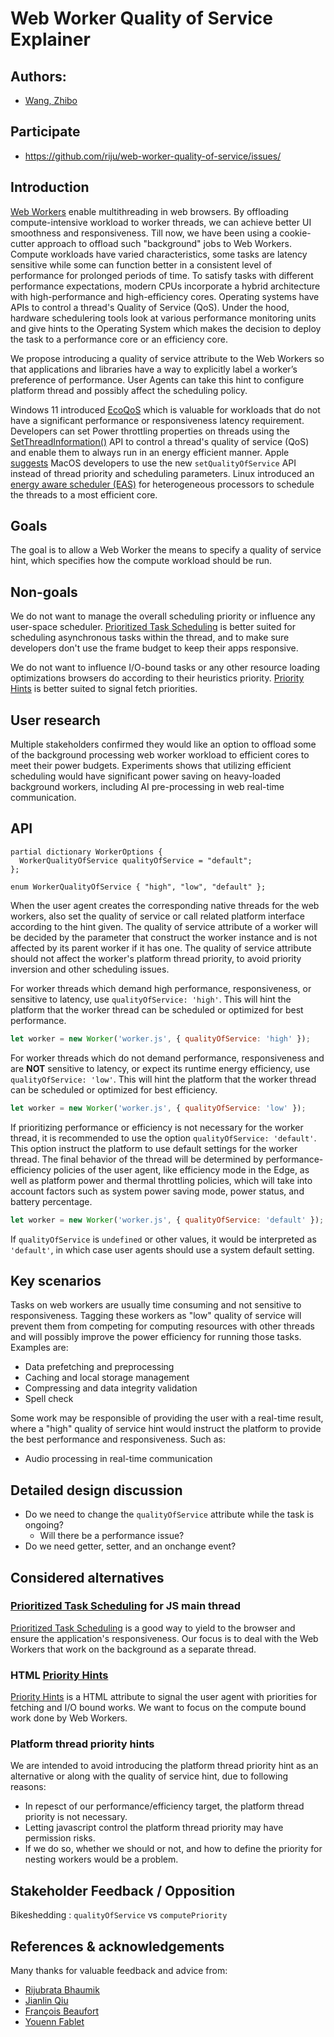 # Web Worker Quality of Service Explainer

## Authors:
- [Wang, Zhibo](https://github.com/zhibo1-wang)


## Participate
- https://github.com/riju/web-worker-quality-of-service/issues/


## Introduction
[Web Workers](https://html.spec.whatwg.org/multipage/workers.html#workers) enable multithreading in web browsers. By offloading compute-intensive workload to worker threads, we can achieve better UI smoothness and responsiveness. Till now, we have been using a cookie-cutter approach to offload such "background" jobs to Web Workers. Compute workloads have varied characteristics, some tasks are latency sensitive while some can function better in a consistent level of performance for prolonged periods of time. To satisfy tasks with different performance expectations, modern CPUs incorporate a hybrid architecture with high-performance and high-efficiency cores. Operating systems have APIs to control a thread's Quality of Service (QoS). Under the hood, hardware schedulering tools look at various performance monitoring units and give hints to the Operating System which makes the decision to deploy the task to a performance core or an efficiency core.

We propose introducing a quality of service attribute to the Web Workers so that applications and libraries have a way to explicitly label a worker’s preference of performance. User Agents can take this hint to configure platform thread and possibly affect the scheduling policy.

Windows 11 introduced [EcoQoS](https://devblogs.microsoft.com/performance-diagnostics/introducing-ecoqos/) which is valuable for workloads that do not have a significant performance or responsiveness latency requirement. Developers can set Power throttling properties on threads using the [SetThreadInformation()](https://docs.microsoft.com/en-us/windows/win32/api/processthreadsapi/nf-processthreadsapi-setthreadinformation#remarks) API to control a thread's quality of service (QoS) and enable them to always run in an energy efficient manner. Apple [suggests](https://developer.apple.com/documentation/apple-silicon/tuning-your-code-s-performance-for-apple-silicon#Assign-Quality-of-Service-(QoS)-Classes-to-Work) MacOS developers to use the new `setQualityOfService` API instead of thread priority and scheduling parameters. Linux introduced an [energy aware scheduler (EAS)](https://github.com/torvalds/linux/blob/master/Documentation/scheduler/sched-energy.rst) for heterogeneous processors to schedule the threads to a most efficient core.

## Goals
The goal is to allow a Web Worker the means to specify a quality of service hint, which specifies how the compute workload should be run.

## Non-goals
We do not want to manage the overall scheduling priority or influence any user-space scheduler. [Prioritized Task Scheduling](https://wicg.github.io/scheduling-apis/) is better suited for scheduling asynchronous tasks within the thread, and to make sure developers don't use the frame budget to keep their apps responsive.

We do not want to influence I/O-bound tasks or any other resource loading optimizations browsers do according to their heuristics priority. [Priority Hints](https://wicg.github.io/priority-hints/) is better suited to signal fetch priorities.

## User research
Multiple stakeholders confirmed they would like an option to offload some of the background processing web worker workload to efficient cores to meet their power budgets. 
Experiments shows that utilizing efficient scheduling would have significant power saving on heavy-loaded background workers, including AI pre-processing in web real-time communication.

## API

```idl
partial dictionary WorkerOptions {
  WorkerQualityOfService qualityOfService = "default";
};

enum WorkerQualityOfService { "high", "low", "default" };
```

When the user agent creates the corresponding native threads for the web workers, also set the quality of service or call related platform interface according to the hint given.
The quality of service attribute of a worker will be decided by the parameter that construct the worker instance and is not affected by its parent worker if it has one.
The quality of service attribute should not affect the worker's platform thread priority, to avoid priority inversion and other scheduling issues.

For worker threads which demand high performance, responsiveness, or sensitive to latency, use `qualityOfService: 'high'`. This will hint the platform that the worker thread can be scheduled or optimized for best performance.
```js
let worker = new Worker('worker.js', { qualityOfService: 'high' });
```

For worker threads which do not demand performance, responsiveness and are **NOT** sensitive to latency, or expect its runtime energy efficiency, use `qualityOfService: 'low'`. This will hint the platform that the worker thread can be scheduled or optimized for best efficiency.
```js
let worker = new Worker('worker.js', { qualityOfService: 'low' });
```

If prioritizing performance or efficiency is not necessary for the worker thread, it is recommended to use the option `qualityOfService: 'default'`. This option instruct the platform to use default settings for the worker thread. The final behavior of the thread will be determined by performance-efficiency policies of the user agent, like efficiency mode in the Edge, as well as platform power and thermal throttling policies, which will take into account factors such as system power saving mode, power status, and battery percentage.
```js
let worker = new Worker('worker.js', { qualityOfService: 'default' });
```

If `qualityOfService` is `undefined` or other values, it would be interpreted as `'default'`, in which case user agents should use a system default setting.

## Key scenarios
Tasks on web workers are usually time consuming and not sensitive to responsiveness. Tagging these workers as "low" quality of service will prevent them from competing for computing resources with other threads and will possibly improve the power efficiency for running those tasks. Examples are:
- Data prefetching and preprocessing
- Caching and local storage management
- Compressing and data integrity validation
- Spell check

Some work may be responsible of providing the user with a real-time result, where a "high" quality of service hint would instruct the platform to provide the best performance and responsiveness. Such as:
- Audio processing in real-time communication

## Detailed design discussion
- Do we need to change the `qualityOfService` attribute while the task is ongoing?
  - Will there be a performance issue?
- Do we need getter, setter, and an onchange event?

## Considered alternatives

### [Prioritized Task Scheduling](https://wicg.github.io/scheduling-apis/) for JS main thread
[Prioritized Task Scheduling](https://wicg.github.io/scheduling-apis/) is a good way to yield to the browser and ensure the application's responsiveness. Our focus is to deal with the Web Workers that work on the background as a separate thread.

### HTML [Priority Hints](https://wicg.github.io/priority-hints/)
[Priority Hints](https://wicg.github.io/priority-hints/) is a HTML attribute to signal the user agent with priorities for fetching and I/O bound works. We want to focus on the compute bound work done by Web Workers.

### Platform thread priority hints
We are intended to avoid introducing the platform thread priority hint as an alternative or along with the quality of service hint, due to following reasons:
- In repesct of our performance/efficiency target, the platform thread priority is not necessary.
- Letting javascript control the platform thread priority may have permission risks.
- If we do so, whether we should or not, and how to define the priority for nesting workers would be a problem.

## Stakeholder Feedback / Opposition

Bikeshedding : 
```qualityOfService``` vs ```computePriority``` 

## References & acknowledgements
Many thanks for valuable feedback and advice from:

- [Rijubrata Bhaumik](https://github.com/riju)
- [Jianlin Qiu](https://github.com/taste1981)
- [François Beaufort](https://github.com/beaufortfrancois)
- [Youenn Fablet](https://github.com/youennf)
